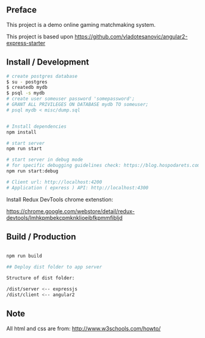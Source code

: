 ## Preface

This project is a demo online gaming matchmaking system. 

This project is based upon https://github.com/vladotesanovic/angular2-express-starter

## Install / Development

```bash
# create postgres database
$ su - postgres
$ createdb mydb
$ psql -s mydb
# create user someuser password 'somepassword';
# GRANT ALL PRIVILEGES ON DATABASE mydb TO someuser;
# psql mydb < misc/dump.sql


# Install dependencies
npm install

# start server
npm run start

# start server in debug mode
# for specific debugging guidelines check: https://blog.hospodarets.com/nodejs-debugging-in-chrome-devtools
npm run start:debug

# Client url: http://localhost:4200
# Application ( epxress ) API: http://localhost:4300
```

Install Redux DevTools chrome extenstion:

https://chrome.google.com/webstore/detail/redux-devtools/lmhkpmbekcpmknklioeibfkpmmfibljd

## Build / Production

```bash

npm run build

## Deploy dist folder to app server

Structure of dist folder:

/dist/server <-- expressjs
/dist/client <-- angular2

```

## Note

All html and css are from: http://www.w3schools.com/howto/


